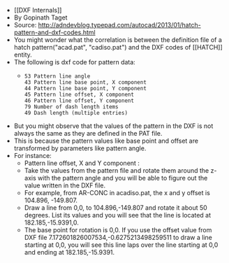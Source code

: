 - [[DXF Internals]]
- By Gopinath Taget
- Source: <http://adndevblog.typepad.com/autocad/2013/01/hatch-pattern-and-dxf-codes.html>
- You might wonder what the correlation is between the definition file of a hatch pattern("acad.pat", "cadiso.pat") and the DXF codes of [[HATCH]] entity.
- The following is dxf code for pattern data:
	- ```
	  53 Pattern line angle
	  43 Pattern line base point, X component
	  44 Pattern line base point, Y component
	  45 Pattern line offset, X component
	  46 Pattern line offset, Y component
	  79 Number of dash length items
	  49 Dash length (multiple entries)
	  ```
- But you might observe that the values of the pattern in the DXF is not always the same as they are defined in the PAT file.
- This is because the pattern values like base point and offset are transformed by parameters like pattern angle.
- For instance:
	- Pattern line offset, X and Y component :
	- Take the values from the pattern file and rotate them around the z-axis with the pattern angle and you will be able to figure out the value written in the DXF file.
	- For example, from AR-CONC in acadiso.pat, the x and y offset is 104.896, -149.807.
	- Draw a line from 0,0, to 104.896,-149.807 and rotate it about 50 degrees. List its values and you will see that the line is located at 182.185,-15.9391,0.
	- The base point for rotation is 0,0. If you use the offset value from DXF file 7.172601826007534,-0.6275213498259511 to draw a line starting at 0,0, you will see this line laps over the line starting at 0,0 and ending at 182.185,-15.9391.